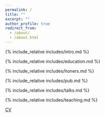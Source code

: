 ```yaml
---
permalink: /
title: ""
excerpt: ""
author_profile: true
redirect_from: 
  - /about/
  - /about.html
---
```


<span class='anchor' id='about-me'></span>
{% include_relative includes/intro.md %}

<span class='anchor' id='educations'></span>

{% include_relative includes/education.md %}

<!-- <span class='anchor' id='academia'></span>

{% include_relative includes/academia.md %} -->

<span class='anchor' id='awards'></span>

{% include_relative includes/honers.md %}

<span class='anchor' id='publications'></span>

{% include_relative includes/pub.md %}

<span class='anchor' id='talks'></span>

{% include_relative includes/talks.md %}

<span class='anchor' id='teaching'></span>

{% include_relative includes/teaching.md %}

[CV](/cv/)